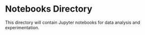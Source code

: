 # Notebooks Directory
This directory will contain Jupyter notebooks for data analysis and experimentation.
